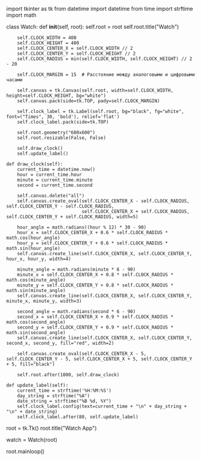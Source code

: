 import tkinter as tk
from datetime import datetime
from time import strftime
import math

class Watch:
    def __init__(self, root):
        self.root = root
        self.root.title("Watch")

        self.CLOCK_WIDTH = 400
        self.CLOCK_HEIGHT = 400
        self.CLOCK_CENTER_X = self.CLOCK_WIDTH // 2
        self.CLOCK_CENTER_Y = self.CLOCK_HEIGHT // 2
        self.CLOCK_RADIUS = min(self.CLOCK_WIDTH, self.CLOCK_HEIGHT) // 2 - 20

        self.CLOCK_MARGIN = 15  # Расстояние между аналоговыми и цифровыми часами

        self.canvas = tk.Canvas(self.root, width=self.CLOCK_WIDTH, height=self.CLOCK_HEIGHT, bg="white")
        self.canvas.pack(side=tk.TOP, pady=self.CLOCK_MARGIN)

        self.clock_label = tk.Label(self.root, bg="black", fg="white", font=("Times", 30, 'bold'), relief='flat')
        self.clock_label.pack(side=tk.TOP)

        self.root.geometry("600x600")  
        self.root.resizable(False, False)  

        self.draw_clock()
        self.update_label()

    def draw_clock(self):
        current_time = datetime.now()
        hour = current_time.hour
        minute = current_time.minute
        second = current_time.second

        self.canvas.delete("all")
        self.canvas.create_oval(self.CLOCK_CENTER_X - self.CLOCK_RADIUS, self.CLOCK_CENTER_Y - self.CLOCK_RADIUS,
                                self.CLOCK_CENTER_X + self.CLOCK_RADIUS, self.CLOCK_CENTER_Y + self.CLOCK_RADIUS, width=5)

        hour_angle = math.radians((hour % 12) * 30 - 90)
        hour_x = self.CLOCK_CENTER_X + 0.6 * self.CLOCK_RADIUS * math.cos(hour_angle)
        hour_y = self.CLOCK_CENTER_Y + 0.6 * self.CLOCK_RADIUS * math.sin(hour_angle)
        self.canvas.create_line(self.CLOCK_CENTER_X, self.CLOCK_CENTER_Y, hour_x, hour_y, width=4)

        minute_angle = math.radians(minute * 6 - 90)
        minute_x = self.CLOCK_CENTER_X + 0.8 * self.CLOCK_RADIUS * math.cos(minute_angle)
        minute_y = self.CLOCK_CENTER_Y + 0.8 * self.CLOCK_RADIUS * math.sin(minute_angle)
        self.canvas.create_line(self.CLOCK_CENTER_X, self.CLOCK_CENTER_Y, minute_x, minute_y, width=3)

        second_angle = math.radians(second * 6 - 90)
        second_x = self.CLOCK_CENTER_X + 0.9 * self.CLOCK_RADIUS * math.cos(second_angle)
        second_y = self.CLOCK_CENTER_Y + 0.9 * self.CLOCK_RADIUS * math.sin(second_angle)
        self.canvas.create_line(self.CLOCK_CENTER_X, self.CLOCK_CENTER_Y, second_x, second_y, fill="red", width=2)

        self.canvas.create_oval(self.CLOCK_CENTER_X - 5, self.CLOCK_CENTER_Y - 5, self.CLOCK_CENTER_X + 5, self.CLOCK_CENTER_Y + 5, fill="black")

        self.root.after(1000, self.draw_clock)

    def update_label(self):
        current_time = strftime('%H:%M:%S')
        day_string = strftime("%A")
        date_string = strftime("%B %d, %Y")
        self.clock_label.config(text=current_time + "\n" + day_string + "\n" + date_string)
        self.clock_label.after(80, self.update_label)


root = tk.Tk()
root.title("Watch App")

watch = Watch(root)

root.mainloop()
